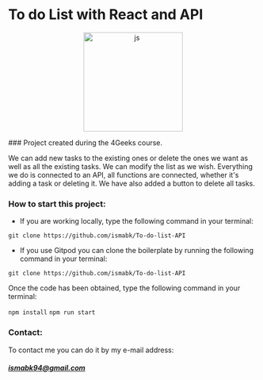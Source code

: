 # To do List with React and API
<p align="center">
  <img
		width="200"
		alt="js"
		src="http://javadesde0.com/wp-content/uploads/logo-react.jpg">
<p>
### Project created during the 4Geeks course.

We can add new tasks to the existing ones or delete the ones we want as well as all the existing tasks. We can modify the list as we wish. Everything we do is connected to an API, all functions are connected, whether it's adding a task or deleting it. We have also added a button to delete all tasks.


### How to start this project:
- If you are working locally, type the following command in your terminal:

`git clone https://github.com/ismabk/To-do-list-API`

- If you use Gitpod you can clone the boilerplate by running the following command in your terminal:

`git clone https://github.com/ismabk/To-do-list-API`

Once the code has been obtained, type the following command in your terminal:

`npm install`
`npm run start`

### Contact:
To contact me you can do it by my e-mail address:
##### 	ismabk94@gmail.com

